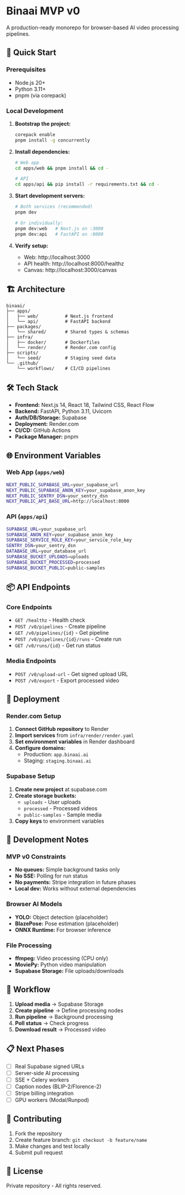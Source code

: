 # Binaai MVP v0

A production-ready monorepo for browser-based AI video processing pipelines.

## 🚀 Quick Start

### Prerequisites

- Node.js 20+
- Python 3.11+
- pnpm (via corepack)

### Local Development

1. **Bootstrap the project:**
   ```bash
   corepack enable
   pnpm install -g concurrently
   ```

2. **Install dependencies:**
   ```bash
   # Web app
   cd apps/web && pnpm install && cd -
   
   # API
   cd apps/api && pip install -r requirements.txt && cd -
   ```

3. **Start development servers:**
   ```bash
   # Both services (recommended)
   pnpm dev
   
   # Or individually:
   pnpm dev:web   # Next.js on :3000
   pnpm dev:api   # FastAPI on :8000
   ```

4. **Verify setup:**
   - Web: http://localhost:3000
   - API health: http://localhost:8000/healthz
   - Canvas: http://localhost:3000/canvas

## 🏗️ Architecture

```
binaai/
├── apps/
│   ├── web/          # Next.js frontend
│   └── api/          # FastAPI backend
├── packages/
│   └── shared/       # Shared types & schemas
├── infra/
│   ├── docker/       # Dockerfiles
│   └── render/       # Render.com config
├── scripts/
│   └── seed/         # Staging seed data
└── .github/
    └── workflows/    # CI/CD pipelines
```

## 🛠️ Tech Stack

- **Frontend:** Next.js 14, React 18, Tailwind CSS, React Flow
- **Backend:** FastAPI, Python 3.11, Uvicorn
- **Auth/DB/Storage:** Supabase
- **Deployment:** Render.com
- **CI/CD:** GitHub Actions
- **Package Manager:** pnpm

## 🌐 Environment Variables

### Web App (`apps/web`)
```bash
NEXT_PUBLIC_SUPABASE_URL=your_supabase_url
NEXT_PUBLIC_SUPABASE_ANON_KEY=your_supabase_anon_key
NEXT_PUBLIC_SENTRY_DSN=your_sentry_dsn
NEXT_PUBLIC_API_BASE_URL=http://localhost:8000
```

### API (`apps/api`)
```bash
SUPABASE_URL=your_supabase_url
SUPABASE_ANON_KEY=your_supabase_anon_key
SUPABASE_SERVICE_ROLE_KEY=your_service_role_key
SENTRY_DSN=your_sentry_dsn
DATABASE_URL=your_database_url
SUPABASE_BUCKET_UPLOADS=uploads
SUPABASE_BUCKET_PROCESSED=processed
SUPABASE_BUCKET_PUBLIC=public-samples
```

## 📦 API Endpoints

### Core Endpoints
- `GET /healthz` - Health check
- `POST /v0/pipelines` - Create pipeline
- `GET /v0/pipelines/{id}` - Get pipeline
- `POST /v0/pipelines/{id}/runs` - Create run
- `GET /v0/runs/{id}` - Get run status

### Media Endpoints  
- `POST /v0/upload-url` - Get signed upload URL
- `POST /v0/export` - Export processed video

## 🚢 Deployment

### Render.com Setup

1. **Connect GitHub repository** to Render
2. **Import services** from `infra/render/render.yaml`
3. **Set environment variables** in Render dashboard
4. **Configure domains:**
   - Production: `app.binaai.ai`
   - Staging: `staging.binaai.ai`

### Supabase Setup

1. **Create new project** at supabase.com
2. **Create storage buckets:**
   - `uploads` - User uploads
   - `processed` - Processed videos  
   - `public-samples` - Sample media
3. **Copy keys** to environment variables

## 🧪 Development Notes

### MVP v0 Constraints
- **No queues:** Simple background tasks only
- **No SSE:** Polling for run status
- **No payments:** Stripe integration in future phases
- **Local dev:** Works without external dependencies

### Browser AI Models
- **YOLO:** Object detection (placeholder)
- **BlazePose:** Pose estimation (placeholder)
- **ONNX Runtime:** For browser inference

### File Processing
- **ffmpeg:** Video processing (CPU only)
- **MoviePy:** Python video manipulation
- **Supabase Storage:** File uploads/downloads

## 🔄 Workflow

1. **Upload media** → Supabase Storage
2. **Create pipeline** → Define processing nodes
3. **Run pipeline** → Background processing
4. **Poll status** → Check progress
5. **Download result** → Processed video

## 📋 Next Phases

- [ ] Real Supabase signed URLs
- [ ] Server-side AI processing  
- [ ] SSE + Celery workers
- [ ] Caption nodes (BLIP-2/Florence-2)
- [ ] Stripe billing integration
- [ ] GPU workers (Modal/Runpod)

## 🤝 Contributing

1. Fork the repository
2. Create feature branch: `git checkout -b feature/name`
3. Make changes and test locally
4. Submit pull request

## 📄 License

Private repository - All rights reserved.
